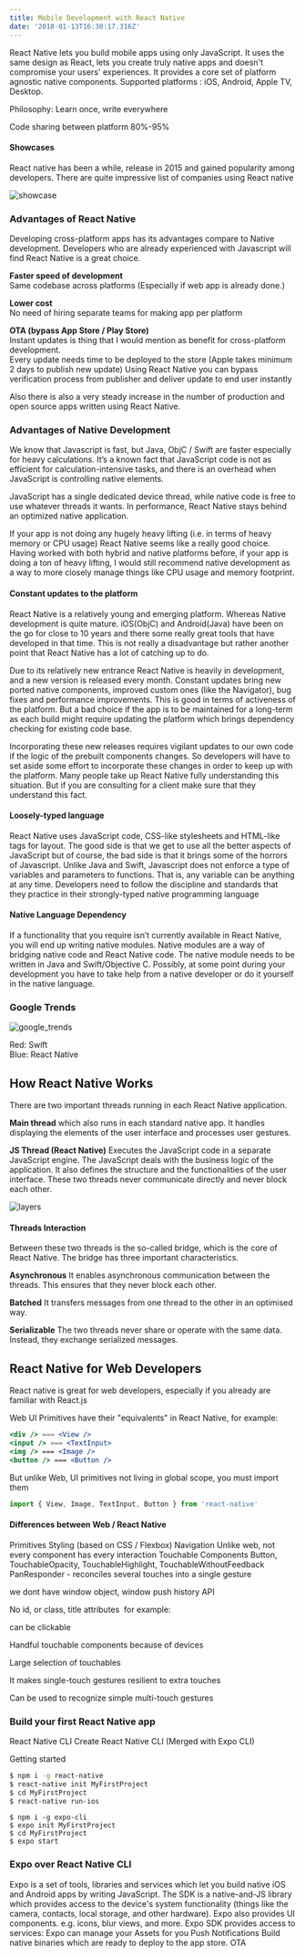```yaml
---
title: Mobile Development with React Native
date: '2018-01-13T16:30:17.316Z'
---
```


React Native lets you build mobile apps using only JavaScript. It uses the same design as React, lets you create truly native apps and doesn't compromise your users' experiences. It provides a core set of platform agnostic native components. Supported platforms : iOS, Android, Apple TV, Desktop.

Philosophy: Learn once, write everywhere

Code sharing between platform 80%-95%

<!-- read more -->

#### Showcases

React native has been a while, release in 2015 and gained popularity among developers.
There are quite impressive list of companies using React native

![showcase](https://github.com/shakogegia/shakogegia.github.io/blob/develop/content/blog/mobile-development-with-react-native/showcase.png?raw=true)

### Advantages of React Native

Developing cross-platform apps has its advantages compare to Native development.
Developers who are already experienced with Javascript will find React Native is a great choice.

**Faster speed of development**  
Same codebase across platforms (Especially if web app is already done.)

**Lower cost**  
No need of hiring separate teams for making app per platform

**OTA (bypass App Store / Play Store)**  
Instant updates is thing that I would mention as benefit for cross-platform development.  
Every update needs time to be deployed to the store (Apple takes minimum 2 days to publish new update)
Using React Native you can bypass verification process from publisher and deliver update to end user instantly

Also there is also a very steady increase in the number of production and open source apps written using React Native.

### Advantages of Native Development

We know that Javascript is fast, but Java, ObjC / Swift are faster especially for heavy calculations. It’s a known fact that JavaScript code is not as efficient for calculation-intensive tasks, and there is an overhead when JavaScript is controlling native elements.

JavaScript has a single dedicated device thread, while native code is free to use whatever threads it wants. In performance, React Native stays behind an optimized native application.

If your app is not doing any hugely heavy lifting (i.e. in terms of heavy memory or CPU usage) React Native seems like a really good choice. Having worked with both hybrid and native platforms before, if your app is doing a ton of heavy lifting, I would still recommend native development as a way to more closely manage things like CPU usage and memory footprint.

#### Constant updates to the platform

React Native is a relatively young and emerging platform. Whereas Native development is quite mature. iOS(ObjC) and Android(Java) have been on the go for close to 10 years and there some really great tools that have developed in that time. This is not really a disadvantage but rather another point that React Native has a lot of catching up to do.

Due to its relatively new entrance React Native is heavily in development, and a new version is released every month.
Constant updates bring new ported native components, improved custom ones (like the Navigator), bug fixes and performance improvements. This is good in terms of activeness of the platform. But a bad choice if the app is to be maintained for a long-term as each build might require updating the platform which brings dependency checking for existing code base.

Incorporating these new releases requires vigilant updates to our own code if the logic of the prebuilt components changes. So developers will have to set aside some effort to incorporate these changes in order to keep up with the platform. Many people take up React Native fully understanding this situation. But if you are consulting for a client make sure that they understand this fact.

#### Loosely-typed language

React Native uses JavaScript code, CSS-like stylesheets and HTML-like tags for layout.
The good side is that we get to use all the better aspects of JavaScript but of course, the bad side is that it brings some of the horrors of Javascript.
Unlike Java and Swift, Javascript does not enforce a type of variables and parameters to functions. That is, any variable can be anything at any time. Developers need to follow the discipline and standards that they practice in their strongly-typed native programming language

#### Native Language Dependency

If a functionality that you require isn’t currently available in React Native, you will end up writing native modules.
Native modules are a way of bridging native code and React Native code.
The native module needs to be written in Java and Swift/Objective C. Possibly, at some point during your development you have to take help from a native developer or do it yourself in the native language.

### Google Trends

![google_trends](https://raw.githubusercontent.com/shakogegia/shakogegia.github.io/develop/content/blog/mobile-development-with-react-native/google_trends.png)

Red: Swift  
Blue: React Native

## How React Native Works

There are two important threads running in each React Native application.

**Main thread** which also runs in each standard native app. It handles displaying the elements of the user interface and processes user gestures.

**JS Thread (React Native)** Executes the JavaScript code in a separate JavaScript engine. The JavaScript deals with the business logic of the application. It also defines the structure and the functionalities of the user interface.
These two threads never communicate directly and never block each other.

![layers](https://github.com/shakogegia/shakogegia.github.io/blob/develop/content/blog/mobile-development-with-react-native/layers.png?raw=true)

#### Threads Interaction

Between these two threads is the so-called bridge, which is the core of React Native. The bridge has three important characteristics.

**Asynchronous** It enables asynchronous communication between the threads. This ensures that they never block each other.

**Batched** It transfers messages from one thread to the other in an optimised way.

**Serializable** The two threads never share or operate with the same data. Instead, they exchange serialized messages.

## React Native for Web Developers

React native is great for web developers, especially if you already are familiar with React.js

Web UI Primitives have their "equivalents" in React Native, for example:

```jsx
<div /> === <View />
<input /> === <TextInput>
<img /> === <Image />
<button /> === <Button />
```

But unlike Web, UI primitives not living in global scope, you must import them

```js
import { View, Image, TextInput, Button } from 'react-native'
```

#### Differences between Web / React Native

Primitives
Styling (based on CSS / Flexbox)
Navigation
Unlike web, not every component has every interaction
Touchable Components
Button, TouchableOpacity, TouchableHighlight, TouchableWithoutFeedback
PanResponder - reconciles several touches into a single gesture

we dont have window object, window push history API

No id, or class, title attributes
 for example: <div /> can be clickable

Handful touchable components because of devices

Large selection of touchables

It makes single-touch gestures resilient to extra touches

Can be used to recognize simple multi-touch gestures

### Build your first React Native app

React Native CLI
Create React Native CLI (Merged with Expo CLI)

Getting started

```bash
$ npm i -g react-native
$ react-native init MyFirstProject
$ cd MyFirstProject
$ react-native run-ios
```

```shell
$ npm i -g expo-cli
$ expo init MyFirstProject
$ cd MyFirstProject
$ expo start
```

### Expo over React Native CLI

Expo is a set of tools, libraries and services which let you build native iOS and Android apps by writing JavaScript.
The SDK is a native-and-JS library which provides access to the device's system functionality (things like the camera, contacts, local storage, and other hardware).
Expo also provides UI components. e.g. icons, blur views, and more.
Expo SDK provides access to services:
Expo can manage your Assets for you
Push Notifications
Build native binaries which are ready to deploy to the app store.
OTA
